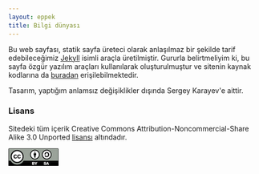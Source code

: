 ```yaml
---
layout: eppek
title: Bilgi dünyası
---
```


Bu web sayfası, statik sayfa üreteci olarak anlaşılmaz bir şekilde tarif edebileceğimiz
[Jekyll](https://github.com/mojombo/jekyll/wiki) isimli araçla üretilmiştir.
Gururla belirtmeliyim ki, bu sayfa özgür yazılım araçları kullanılarak oluşturulmuştur
ve sitenin kaynak kodlarına da [buradan](https://github.com/gokceneraslan/gokceneraslan.github.com)
erişilebilmektedir.

Tasarım, yaptığım anlamsız değişiklikler dışında Sergey Karayev'e aittir.

### Lisans

Sitedeki tüm içerik Creative Commons Attribution-Noncommercial-Share Alike 3.0 Unported [lisansı](http://creativecommons.org/licenses/by-sa/3.0/) altındadır.

![cc-sa-license](/images/by-sa-small.png)
